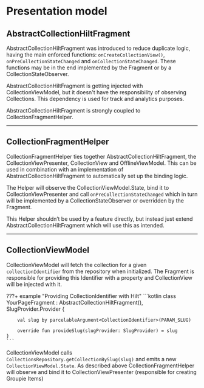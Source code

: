 # Presentation model

## AbstractCollectionHiltFragment

AbstractCollectionHiltFragment was introduced to reduce duplicate logic, having the main enforced functions: `onCreateCollectionView()`, `onPreCollectionStateChanged` and `onCollectionStateChanged`. These functions may be in the end implemented by the Fragment or by a CollectionStateObserver.

AbstractCollectionHiltFragment is getting injected with CollectionViewModel, but it doesn't have the responsibility of observing Collections. This dependency is used for track and analytics purposes.

AbstractCollectionHiltFragment is strongly coupled to CollectionFragmentHelper.

***

## CollectionFragmentHelper

CollectionFragmentHelper ties together AbstractCollectionHiltFragment, the CollectionViewPresenter, CollectionView and OfflineViewModel. This can be used in combination with an implementation of AbstractCollectionHiltFragment to automatically set up the binding logic.

The Helper will observe the CollectionViewModel.State, bind it to CollectionViewPresenter and call `onPreCollectionStateChanged` which in turn will be implemented by a CollectionStateObserver or overridden by the Fragment.

This Helper shouldn’t be used by a feature directly, but instead just extend AbstractCollectionHiltFragment which will use this as intended.

***

## CollectionViewModel

CollectionViewModel will fetch the collection for a given `collectionIdentifier` from the repository when initialized. The Fragment is responsible for providing this Identifier with a property and CollectionView will be injected with it.

???+ example "Providing CollectionIdentifier with Hilt"
    ```kotlin
    class YourPageFragment : AbstractCollectionHiltFragment(), SlugProvider.Provider {

        val slug by parcelableArgument<CollectionIdentifier>(PARAM_SLUG)

        override fun provideSlug(slugProvider: SlugProvider) = slug
    }
    ```

CollectionViewModel calls `CollectionsRepository.getCollectionBySlug(slug)` and emits a new `CollectionViewModel.State`. As described above CollectionFragmentHelper will observe and bind it to CollectionViewPresenter (responsible for creating Groupie Items)
